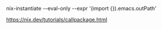 nix-instantiate --eval-only --expr '(import <nixpkgs> {}).emacs.outPath'

https://nix.dev/tutorials/callpackage.html